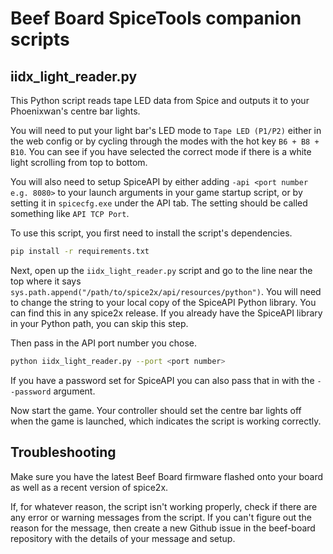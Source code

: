 # Beef Board SpiceTools companion scripts

## iidx_light_reader.py

This Python script reads tape LED data from Spice and outputs it to your Phoenixwan's centre bar lights.

You will need to put your light bar's LED mode to `Tape LED (P1/P2)` either in the web config or by cycling through the modes with the hot key `B6 + B8 + B10`. You can see if you have selected the correct mode if there is a white light scrolling from top to bottom.

You will also need to setup SpiceAPI by either adding `-api <port number e.g. 8080>` to your launch arguments in your game startup script, or by setting it in `spicecfg.exe` under the API tab. The setting should be called something like `API TCP Port`.

To use this script, you first need to install the script's dependencies.

```bash
pip install -r requirements.txt
```

Next, open up the `iidx_light_reader.py` script and go to the line near the top where it says `sys.path.append("/path/to/spice2x/api/resources/python")`. You will need to change the string to your local copy of the SpiceAPI Python library. You can find this in any spice2x release. If you already have the SpiceAPI library in your Python path, you can skip this step.

Then pass in the API port number you chose.

```bash
python iidx_light_reader.py --port <port number>
```

If you have a password set for SpiceAPI you can also pass that in with the `--password` argument.

Now start the game. Your controller should set the centre bar lights off when the game is launched, which indicates the script is working correctly.

## Troubleshooting

Make sure you have the latest Beef Board firmware flashed onto your board as well as a recent version of spice2x.

If, for whatever reason, the script isn't working properly, check if there are any error or warning messages from the script. If you can't figure out the reason for the message, then create a new Github issue in the beef-board repository with the details of your message and setup.

